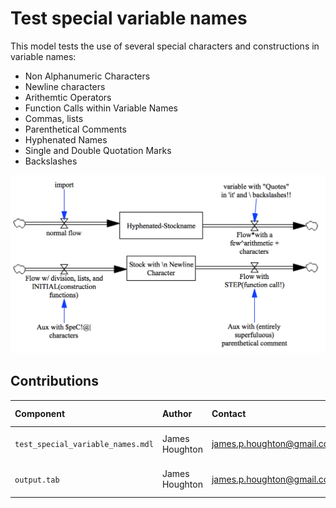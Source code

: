 Test special variable names
===========================

This model tests the use of several special characters and constructions in variable names:

- Non Alphanumeric Characters
- Newline characters
- Arithemtic Operators
- Function Calls within Variable Names
- Commas, lists
- Parenthetical Comments
- Hyphenated Names
- Single and Double Quotation Marks
- Backslashes


![Vensim screenshot](vensim_screenshot.png)


Contributions
-------------

| Component                         | Author          | Contact                    | Date    | Software Version        |
|:--------------------------------- |:--------------- |:-------------------------- |:------- |:----------------------- |
| `test_special_variable_names.mdl`  | James Houghton  | james.p.houghton@gmail.com | 6/20/18 | Vensim DSS 7.2 for Mac  |
| `output.tab `                      | James Houghton  | james.p.houghton@gmail.com | 6/20/18 | Vensim DSS 7.2 for Mac  |
